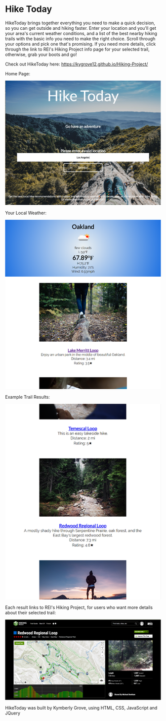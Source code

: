 # Hike Today


HikeToday brings together everything you need to make a quick decision, so you can get outside and hiking faster. Enter your location and you'll get your area's current weather conditions, and a list of the best nearby hiking trails with the basic info you need to make the right choice. Scroll through your options and pick one that's promising. If you need more details, click through the link to REI's Hiking Project info page for your selected trail, otherwise, grab your boots and go!

Check out HikeToday here: https://kygrove12.github.io/Hiking-Project/

Home Page:

![Home Screen Image](https://github.com/kygrove12/Hiking-Project/blob/master/Screenshots/Hike%20Today%20Home%20Screen.PNG)

Your Local Weather:

![Weather Section Image](https://github.com/kygrove12/Hiking-Project/blob/master/Screenshots/Hike%20Today%20Weather.PNG)

Example Trail Results:

![Trail Results Image](https://github.com/kygrove12/Hiking-Project/blob/master/Screenshots/Hike%20Today%20Hikes.PNG)

Each result links to REI's Hiking Project, for users who want more details about their selected trail:

![More Info image](https://github.com/kygrove12/Hiking-Project/blob/master/Screenshots/Hike%20Today%20More%20Info.PNG)

HikeToday was built by Kymberly Grove, using HTML, CSS, JavaScript and JQuery
